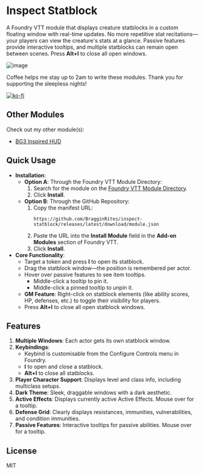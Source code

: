 # Inspect Statblock

A Foundry VTT module that displays creature statblocks in a custom floating window with real-time updates. No more repetitive stat recitations—your players can view the creature's stats at a glance. Passive features provide interactive tooltips, and multiple statblocks can remain open between scenes. Press **Alt+I** to close all open windows.

![image](https://github.com/user-attachments/assets/46e4c6bd-c967-4c21-91e1-df7280dae570)

Coffee helps me stay up to 2am to write these modules. Thank you for supporting the sleepless nights!

[![ko-fi](https://ko-fi.com/img/githubbutton_sm.svg)](https://ko-fi.com/bragginrites)

## Other Modules

Check out my other module(s):

- [BG3 Inspired HUD](https://github.com/BragginRites/bg3-inspired-hotbar)

## Quick Usage

- **Installation**:
  - **Option A**: Through the Foundry VTT Module Directory:
    1. Search for the module on the [Foundry VTT Module Directory](https://foundryvtt.com/packages/inspect-statblock/).
    2. Click **Install**.
  - **Option B**: Through the GitHub Repository:
    1. Copy the manifest URL:
       ```
       https://github.com/BragginRites/inspect-statblock/releases/latest/download/module.json
       ```
    2. Paste the URL into the **Install Module** field in the **Add-on Modules** section of Foundry VTT.
    3. Click **Install**.
- **Core Functionality**:
  - Target a token and press **I** to open its statblock.
  - Drag the statblock window—the position is remembered per actor.
  - Hover over passive features to see item tooltips.  
    - Middle-click a tooltip to pin it.
    - Middle-click a pinned tooltip to unpin it.
  - **GM Feature**: Right-click on statblock elements (like ability scores, HP, defenses, etc.) to toggle their visibility for players.
  - Press **Alt+I** to close all open statblock windows.

## Features

1. **Multiple Windows**: Each actor gets its own statblock window.
2. **Keybindings**:
   - Keybind is customisable from the Configure Controls menu in Foundry.
   - **I** to open and close a statblock.
   - **Alt+I** to close all statblocks.
3. **Player Character Support**: Displays level and class info, including multiclass setups.
4. **Dark Theme**: Sleek, draggable windows with a dark aesthetic.
5. **Active Effects**: Displays currently active Active Effects. Mouse over for a tooltip.
6. **Defense Grid**: Clearly displays resistances, immunities, vulnerabilities, and condition immunities.
7. **Passive Features**: Interactive tooltips for passive abilities. Mouse over for a tooltip.

## License

MIT
